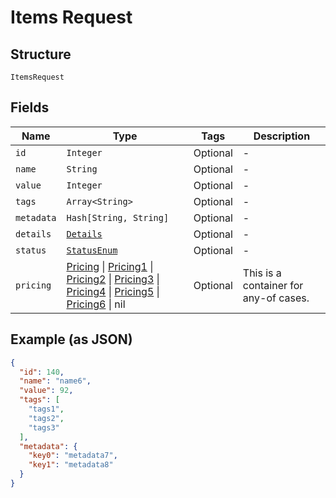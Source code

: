 
# Items Request

## Structure

`ItemsRequest`

## Fields

| Name | Type | Tags | Description |
|  --- | --- | --- | --- |
| `id` | `Integer` | Optional | - |
| `name` | `String` | Optional | - |
| `value` | `Integer` | Optional | - |
| `tags` | `Array<String>` | Optional | - |
| `metadata` | `Hash[String, String]` | Optional | - |
| `details` | [`Details`](../../doc/models/details.md) | Optional | - |
| `status` | [`StatusEnum`](../../doc/models/status-enum.md) | Optional | - |
| `pricing` | [Pricing](../../doc/models/pricing.md) \| [Pricing1](../../doc/models/pricing-1.md) \| [Pricing2](../../doc/models/pricing-2.md) \| [Pricing3](../../doc/models/pricing-3.md) \| [Pricing4](../../doc/models/pricing-4.md) \| [Pricing5](../../doc/models/pricing-5.md) \| [Pricing6](../../doc/models/pricing-6.md) \| nil | Optional | This is a container for any-of cases. |

## Example (as JSON)

```json
{
  "id": 140,
  "name": "name6",
  "value": 92,
  "tags": [
    "tags1",
    "tags2",
    "tags3"
  ],
  "metadata": {
    "key0": "metadata7",
    "key1": "metadata8"
  }
}
```

